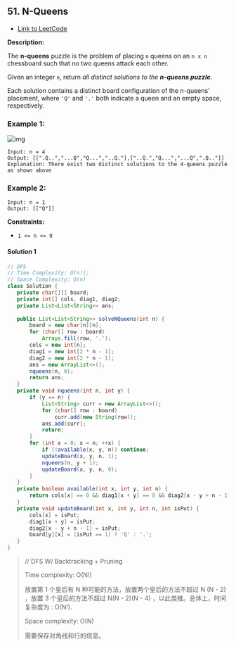 ## 51. N-Queens

- [Link to LeetCode](https://leetcode.com/problems/n-queens/)

**Description:**



The **n-queens** puzzle is the problem of placing `n` queens on an `n x n` chessboard such that no two queens attack each other.

Given an integer `n`, return *all distinct solutions to the **n-queens puzzle***.

Each solution contains a distinct board configuration of the n-queens' placement, where `'Q'` and `'.'` both indicate a queen and an empty space, respectively.



<!-- tabs:start -->

### **Example 1:**

![img](https://assets.leetcode.com/uploads/2020/11/13/queens.jpg)

```
Input: n = 4
Output: [[".Q..","...Q","Q...","..Q."],["..Q.","Q...","...Q",".Q.."]]
Explanation: There exist two distinct solutions to the 4-queens puzzle as shown above
```

### **Example 2:**

```
Input: n = 1
Output: [["Q"]]
```

<!-- tabs:end -->



**Constraints:**

- `1 <= n <= 9`



<!-- tabs:start -->

#### **Solution 1**



```java
// DFS
// Time Complexity: O(n!);
// Space Complexity: O(n)
class Solution {
   private char[][] board;
   private int[] cols, diag1, diag2;
   private List<List<String>> ans;
  
   public List<List<String>> solveNQueens(int n) {
       board = new char[n][n];
       for (char[] row : board)
           Arrays.fill(row, '.');
       cols = new int[n];
       diag1 = new int[2 * n - 1];
       diag2 = new int[2 * n - 1];
       ans = new ArrayList<>();
       nqueens(n, 0);
       return ans;
   }
   private void nqueens(int n, int y) {
       if (y == n) {
           List<String> curr = new ArrayList<>();
           for (char[] row : board)
               curr.add(new String(row));
           ans.add(curr);
           return;
       }
       for (int x = 0; x < n; ++x) {
           if (!available(x, y, n)) continue;
           updateBoard(x, y, n, 1);
           nqueens(n, y + 1);
           updateBoard(x, y, n, 0);
       }
   }
   private boolean available(int x, int y, int n) {
       return cols[x] == 0 && diag1[x + y] == 0 && diag2[x - y + n - 1] == 0;
   }
   private void updateBoard(int x, int y, int n, int isPut) {
       cols[x] = isPut;
       diag1[x + y] = isPut;
       diag2[x - y + n - 1] = isPut;
       board[y][x] = (isPut == 1) ? 'Q' : '.';
   }
}
```



> // DFS W/ Backtracking + Pruning
>
> Time complexity: O(N!)
>
> 放置第 1 个皇后有 N 种可能的方法，放置两个皇后的方法不超过 N (N - 2) ，放置 3 个皇后的方法不超过 N(N - 2)(N - 4) ，以此类推。总体上，时间复杂度为 : O(N!).
>
> Space complexity: O(N)
>
> 需要保存对角线和行的信息。

<!-- tabs:end -->



